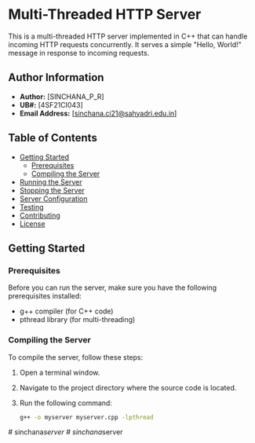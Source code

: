 # Multi-Threaded HTTP Server

This is a multi-threaded HTTP server implemented in C++ that can handle incoming HTTP requests concurrently. It serves a simple "Hello, World!" message in response to incoming requests.

## Author Information

- **Author:** [SINCHANA_P_R]
- **UB#:** [4SF21CI043]
- **Email Address:** [sinchana.ci21@sahyadri.edu.in]

## Table of Contents

- [Getting Started](#getting-started)
  - [Prerequisites](#prerequisites)
  - [Compiling the Server](#compiling-the-server)
- [Running the Server](#running-the-server)
- [Stopping the Server](#stopping-the-server)
- [Server Configuration](#server-configuration)
- [Testing](#testing)
- [Contributing](#contributing)
- [License](#license)

## Getting Started

### Prerequisites

Before you can run the server, make sure you have the following prerequisites installed:

- g++ compiler (for C++ code)
- pthread library (for multi-threading)

### Compiling the Server

To compile the server, follow these steps:

1. Open a terminal window.

2. Navigate to the project directory where the source code is located.

3. Run the following command:

   ```bash
   g++ -o myserver myserver.cpp -lpthread
#   s i n c h a n a _ s e r v e r  
 #   s i n c h a n a _ s e r v e r  
 